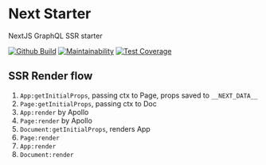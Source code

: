 # Next Starter

NextJS GraphQL SSR starter

[![Github Build][github-image]][github-url]
[![Maintainability][codeclimate-maintainability-image]][codeclimate-maintainability-url]
[![Test Coverage][codeclimate-test_coverage-image]][codeclimate-test_coverage-url]

## SSR Render flow

1. `App:getInitialProps`, passing ctx to Page, props saved to `__NEXT_DATA__`
2. `Page:getInitialProps`, passing ctx to Doc
3. `App:render` by Apollo
4. `Page:render` by Apollo
5. `Document:getInitialProps`, renders App
6. `Page:render`
7. `App:render`
8. `Document:render`


[github-url]: https://github.com/3axap4eHko/next-starter/actions?query=workflow%3A%22Build+and+Publish%22
[github-image]: https://github.com/3axap4eHko/next-starter/workflows/Build%20and%20Publish/badge.svg

[codeclimate-maintainability-url]: https://codeclimate.com/repos/ID/maintainability
[codeclimate-maintainability-image]: https://api.codeclimate.com/v1/badges/ID/maintainability
[codeclimate-test_coverage-url]: https://codeclimate.com/repos/ID/test_coverage
[codeclimate-test_coverage-image]: https://api.codeclimate.com/v1/badges/ID/test_coverage

